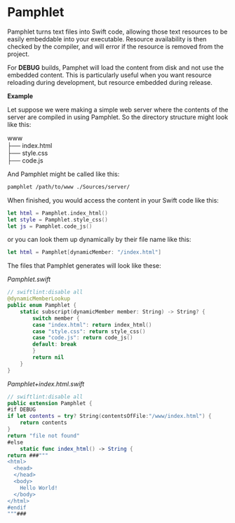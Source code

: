 # Pamphlet

Pamphlet turns text files into Swift code, allowing those text resources to be easily embeddable into your executable. Resource availability is then checked by the compiler, and will error if the resource is removed from the project.

For **DEBUG** builds, Pamphet will load the content from disk and not use the embedded content. This is particularly useful when you want resource reloading during development, but resource embedded during release.


**Example**

Let suppose we were making a simple web server where the contents of the server are compiled in using Pamphlet.  So the directory structure might look like this:

www  
├── index.html  
├── style.css  
├── code.js  


And Pamphlet might be called like this:

```bash
pamphlet /path/to/www ./Sources/server/ 
```

When finished, you would access the content in your Swift code like this:

```swift
let html = Pamphlet.index_html()
let style = Pamphlet.style_css()
let js = Pamphlet.code_js()
```

or you can look them up dynamically by their file name like this:

```swift
let html = Pamphlet[dynamicMember: "/index.html"]
```


The files that Pamphlet generates will look like these:

*Pamphlet.swift*

```swift
// swiftlint:disable all
@dynamicMemberLookup
public enum Pamphlet {
    static subscript(dynamicMember member: String) -> String? {
        switch member {
        case "index.html": return index_html()
        case "style.css": return style_css()
        case "code.js": return code_js()
        default: break
        }
        return nil
    }
}
```

*Pamphlet+index.html.swift*

```swift
// swiftlint:disable all
public extension Pamphlet {
#if DEBUG
if let contents = try? String(contentsOfFile:"/www/index.html") {
    return contents
}
return "file not found"
#else
    static func index_html() -> String {
return ###"""
<html>
  <head>
  </head>
  <body>
    Hello World!
  </body>
</html>
#endif
"""###
```
